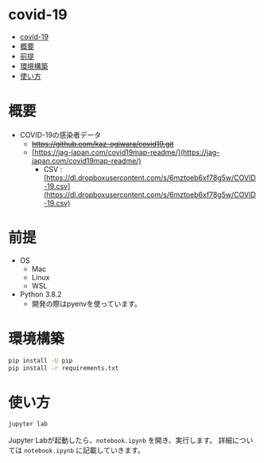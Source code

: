 # covid-19

<!-- TOC -->

- [covid-19](#covid-19)
- [概要](#%e6%a6%82%e8%a6%81)
- [前提](#%e5%89%8d%e6%8f%90)
- [環境構築](#%e7%92%b0%e5%a2%83%e6%a7%8b%e7%af%89)
- [使い方](#%e4%bd%bf%e3%81%84%e6%96%b9)

<!-- /TOC -->

# 概要

- COVID-19の感染者データ
  - ~~https://github.com/kaz-ogiwara/covid19.git~~
  - [https://jag-japan.com/covid19map-readme/](https://jag-japan.com/covid19map-readme/)
    - CSV : [https://dl.dropboxusercontent.com/s/6mztoeb6xf78g5w/COVID-19.csv](https://dl.dropboxusercontent.com/s/6mztoeb6xf78g5w/COVID-19.csv)

# 前提

- OS
  - Mac
  - Linux
  - WSL
- Python 3.8.2
    - 開発の際はpyenvを使っています。

# 環境構築

```sh
pip install -U pip
pip install -r requirements.txt
```

# 使い方

```sh
jupyter lab
```

Jupyter Labが起動したら、`notebook.ipynb` を開き、実行します。
詳細については `notebook.ipynb` に記載していきます。

